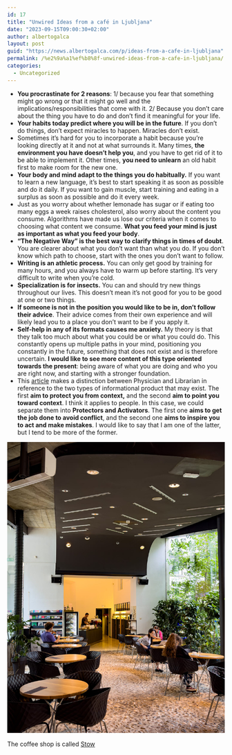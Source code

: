 ```yaml
---
id: 17
title: "Unwired Ideas from a café in Ljubljana"
date: "2023-09-15T09:00:30+02:00"
author: albertogalca
layout: post
guid: "https://news.albertogalca.com/p/ideas-from-a-cafe-in-ljubljana"
permalink: /%e2%9a%a1%ef%b8%8f-unwired-ideas-from-a-cafe-in-ljubljana/
categories:
  - Uncategorized
---
```


- **You procrastinate for 2 reasons**: 1/ because you fear that something might go wrong or that it might go well and the implications/responsibilities that come with it. 2/ Because you don’t care about the thing you have to do and don’t find it meaningful for your life.
- **Your habits today predict where you will be in the future**. If you don’t do things, don’t expect miracles to happen. Miracles don’t exist.
- Sometimes it’s hard for you to incorporate a habit because you’re looking directly at it and not at what surrounds it. Many times, **the environment you have doesn’t help you**, and you have to get rid of it to be able to implement it. Other times, **you need to unlearn** an old habit first to make room for the new one.
- **Your body and mind adapt to the things you do habitually.** If you want to learn a new language, it’s best to start speaking it as soon as possible and do it daily. If you want to gain muscle, start training and eating in a surplus as soon as possible and do it every week.
- Just as you worry about whether lemonade has sugar or if eating too many eggs a week raises cholesterol, also worry about the content you consume. Algorithms have made us lose our criteria when it comes to choosing what content we consume. **What you feed your mind is just as important as what you feed your body**.
- **“The Negative Way” is the best way to clarify things in times of doubt**. You are clearer about what you don’t want than what you do. If you don’t know which path to choose, start with the ones you don’t want to follow.
- **Writing is an athletic process.** You can only get good by training for many hours, and you always have to warm up before starting. It’s very difficult to write when you’re cold.
- **Specialization is for insects.** You can and should try new things throughout our lives. This doesn’t mean it’s not good for you to be good at one or two things.
- **If someone is not in the position you would like to be in, don’t follow their advice**. Their advice comes from their own experience and will likely lead you to a place you don’t want to be if you apply it.
- **Self-help in any of its formats causes me anxiety.** My theory is that they talk too much about what you could be or what you could do. This constantly opens up multiple paths in your mind, positioning you constantly in the future, something that does not exist and is therefore uncertain. **I would like to see more content of this type oriented towards the present**: being aware of what you are doing and who you are right now, and starting with a stronger foundation.
- This [article](https://escapethealgorithm.substack.com/p/for-wired-googles-relentless-search) makes a distinction between Physician and Librarian in reference to the two types of informational product that may exist. The first **aim to protect you from context,** and the second **aim to point you toward context**. I think it applies to people. In this case, we could separate them into **Protectors and Activators**. The first one **aims to get the job done to avoid conflict**, and the second one **aims to inspire you to act and make mistakes**. I would like to say that I am one of the latter, but I tend to be more of the former.

![](/assets/images/posts/2024/01/https3A2F2Fsubstack-post-media.s3.amazonaws.com2Fpublic2Fimages2F05185cb3-230c-4ea3-83cc-0e9906c6fbed_1536x2048.jpg)

The coffee shop is called [Stow](https://maps.app.goo.gl/bgiYsS5LNDSs7CeD9)

